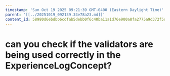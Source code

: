 ```yaml
---
timestamp: 'Sun Oct 19 2025 09:21:39 GMT-0400 (Eastern Daylight Time)'
parent: '[[../20251019_092139.34e78a23.md]]'
content_id: 58980d6ebdbb6cdfab5debb0f6c40ba11a1d76e900a8fa2775a9d372f5df8096
---
```


# can you check if the validators are being used correctly in the ExperienceLogConcept?
